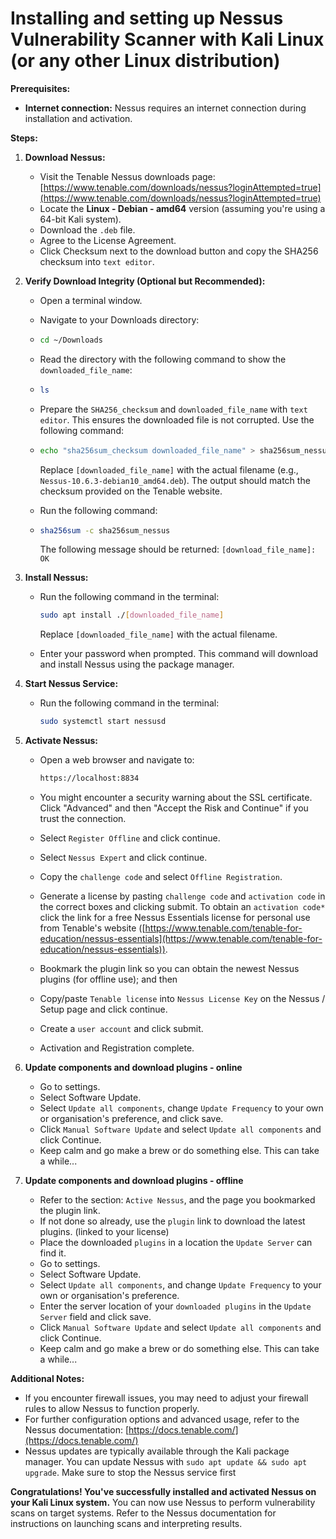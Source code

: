 # Installing and setting up Nessus Vulnerability Scanner with Kali Linux (or any other Linux distribution)

**Prerequisites:**

- **Internet connection:** Nessus requires an internet connection during installation and activation.

**Steps:**

1. **Download Nessus:**

   - Visit the Tenable Nessus downloads page: [https://www.tenable.com/downloads/nessus?loginAttempted=true](https://www.tenable.com/downloads/nessus?loginAttempted=true)
   - Locate the **Linux - Debian - amd64** version (assuming you're using a 64-bit Kali system).
   - Download the `.deb` file.
   - Agree to the License Agreement.
   - Click Checksum next to the download button and copy the SHA256 checksum into `text editor`.

2. **Verify Download Integrity (Optional but Recommended):**

   - Open a terminal window.
   - Navigate to your Downloads directory:
   - 
     ```Bash
     cd ~/Downloads
     ```
     
   - Read the directory with the following command to show the `downloaded_file_name`:
   - 
     ```Bash
     ls
     ```
     
   - Prepare the `SHA256_checksum` and `downloaded_file_name` with `text editor`. This ensures the downloaded file is not corrupted. Use the following command:
   - 
     ```bash
     echo "sha256sum_checksum downloaded_file_name" > sha256sum_nessus
     ```
     
     Replace `[downloaded_file_name]` with the actual filename (e.g., `Nessus-10.6.3-debian10_amd64.deb`). The output should match the checksum provided on the Tenable website.
   - Run the following command:
   - 
     ```bash
     sha256sum -c sha256sum_nessus
     ```
     
     The following message should be returned: `[download_file_name]: OK`

5. **Install Nessus:**

   - Run the following command in the terminal:

     ```bash
     sudo apt install ./[downloaded_file_name]
     ```

     Replace `[downloaded_file_name]` with the actual filename.

   - Enter your password when prompted. This command will download and install Nessus using the package manager.

6. **Start Nessus Service:**

   - Run the following command in the terminal:

     ```bash
     sudo systemctl start nessusd
     ```

7. **Activate Nessus:**

   - Open a web browser and navigate to:

     ```bash
     https://localhost:8834
     ```
     
   - You might encounter a security warning about the SSL certificate. Click "Advanced" and then "Accept the Risk and Continue" if you trust the connection.
   - Select `Register Offline` and click continue.
   - Select `Nessus Expert` and click continue.
   - Copy the `challenge code` and select `Offline Registration`.
   - Generate a license by pasting `challenge code` and `activation code` in the correct boxes and clicking submit.
     To obtain an `activation code*` click the link for a free Nessus Essentials license for personal use from Tenable's website ([https://www.tenable.com/tenable-for-education/nessus-essentials](https://www.tenable.com/tenable-for-education/nessus-essentials)).
   - Bookmark the plugin link so you can obtain the newest Nessus plugins (for offline use); and then
   - Copy/paste `Tenable license` into `Nessus License Key` on the Nessus / Setup page and click continue.
   - Create a `user account` and click submit.
   - Activation and Registration complete.
  
8. **Update components and download plugins - online**

   - Go to settings.
   - Select Software Update.
   - Select `Update all components`, change `Update Frequency` to your own or organisation's preference, and click save.
   - Click `Manual Software Update` and select `Update all components` and click Continue.
   - Keep calm and go make a brew or do something else. This can take a while...
  
9. **Update components and download plugins - offline**

   - Refer to the section: `Active Nessus`, and the page you bookmarked the plugin link.
   - If not done so already, use the `plugin` link to download the latest plugins. (linked to your license)
   - Place the downloaded `plugins` in a location the `Update Server` can find it.
   - Go to settings.
   - Select Software Update.
   - Select `Update all components`, and change `Update Frequency` to your own or organisation's preference.
   - Enter the server location of your `downloaded plugins` in the `Update Server` field and click save.
   - Click `Manual Software Update` and select `Update all components` and click Continue.
   - Keep calm and go make a brew or do something else. This can take a while...

**Additional Notes:**

- If you encounter firewall issues, you may need to adjust your firewall rules to allow Nessus to function properly.
- For further configuration options and advanced usage, refer to the Nessus documentation: [https://docs.tenable.com/](https://docs.tenable.com/)
- Nessus updates are typically available through the Kali package manager. You can update Nessus with `sudo apt update && sudo apt upgrade`. Make sure to stop the Nessus service first 

**Congratulations! You've successfully installed and activated Nessus on your Kali Linux system.** You can now use Nessus to perform vulnerability scans on target systems. Refer to the Nessus documentation for instructions on launching scans and interpreting results.
